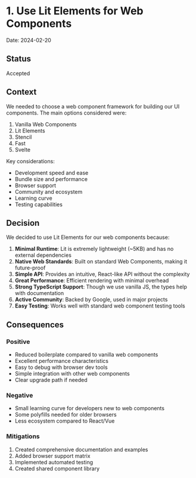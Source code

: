 # 1. Use Lit Elements for Web Components

Date: 2024-02-20

## Status

Accepted

## Context

We needed to choose a web component framework for building our UI components. The main options considered were:

1. Vanilla Web Components
2. Lit Elements
3. Stencil
4. Fast
5. Svelte

Key considerations:
- Development speed and ease
- Bundle size and performance
- Browser support
- Community and ecosystem
- Learning curve
- Testing capabilities

## Decision

We decided to use Lit Elements for our web components because:

1. **Minimal Runtime**: Lit is extremely lightweight (~5KB) and has no external dependencies
2. **Native Web Standards**: Built on standard Web Components, making it future-proof
3. **Simple API**: Provides an intuitive, React-like API without the complexity
4. **Great Performance**: Efficient rendering with minimal overhead
5. **Strong TypeScript Support**: Though we use vanilla JS, the types help with documentation
6. **Active Community**: Backed by Google, used in major projects
7. **Easy Testing**: Works well with standard web component testing tools

## Consequences

### Positive

- Reduced boilerplate compared to vanilla web components
- Excellent performance characteristics
- Easy to debug with browser dev tools
- Simple integration with other web components
- Clear upgrade path if needed

### Negative

- Small learning curve for developers new to web components
- Some polyfills needed for older browsers
- Less ecosystem compared to React/Vue

### Mitigations

1. Created comprehensive documentation and examples
2. Added browser support matrix
3. Implemented automated testing
4. Created shared component library
